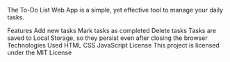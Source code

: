 The To-Do List Web App is a simple, yet effective tool to manage your daily tasks.

Features
Add new tasks
Mark tasks as completed
Delete tasks
Tasks are saved to Local Storage, so they persist even after closing the browser
Technologies Used
HTML
CSS
JavaScript
License
This project is licensed under the MIT License
